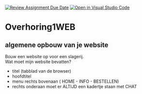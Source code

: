 [![Review Assignment Due Date](https://classroom.github.com/assets/deadline-readme-button-22041afd0340ce965d47ae6ef1cefeee28c7c493a6346c4f15d667ab976d596c.svg)](https://classroom.github.com/a/WC1YlDOa)
[![Open in Visual Studio Code](https://classroom.github.com/assets/open-in-vscode-2e0aaae1b6195c2367325f4f02e2d04e9abb55f0b24a779b69b11b9e10269abc.svg)](https://classroom.github.com/online_ide?assignment_repo_id=16324866&assignment_repo_type=AssignmentRepo)
# Overhoring1WEB

## algemene opbouw van je website
Bouw een website op voor een slagerij. <br>
Wat moet mijn website bevatten? 
* titel (tabblad van de browser)
* hoofdtitel
* menu rechts bovenaan ( HOME - INFO - BESTELLEN)
* rechts onderaan moet er ALTIJD een kadertje staan met CHAT
